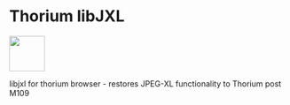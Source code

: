 # Thorium libJXL

<img src="https://raw.githubusercontent.com/Alex313031/thorium-libjxl/main/JPEG_XL_logo.svg" width="64">

libjxl for thorium browser - restores JPEG-XL functionality to Thorium post M109
